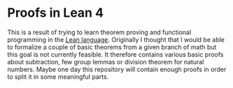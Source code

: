 # Proofs in Lean 4
This is a result of trying to learn theorem proving and functional programming in the [Lean language](https://leanprover.github.io/about/). Originally I thought that I would be able to formalize a couple of basic theorems from a given branch of math but this goal is not currently feasible. It therefore contains various basic proofs about subtraction, few group lemmas or division theorem for natural numbers. Maybe one day this repository will contain enough proofs in order to split it in some meaningful parts.
